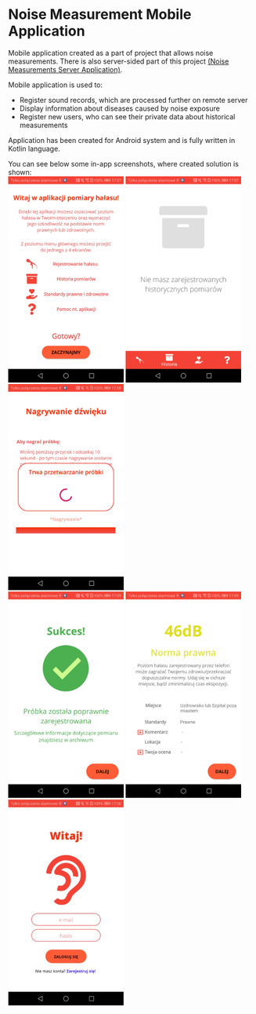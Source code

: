 # Noise Measurement Mobile Application

Mobile application created as a part of project that allows noise measurements. There is also server-sided part of this project [(Noise Measurements Server Application)](https://github.com/DamiCoder/noisemeasurementserver).

Mobile application is used to: 
* Register sound records, which are processed further on remote server
* Display information about diseases caused by noise exposure
* Register new users, who can see their private data about historical measurements 

Application has been created for Android system and is fully written in Kotlin language.

You can see below some in-app screenshots, where created solution is shown:
<br/>
<img src="resources/screenshots/app_tour.jpg" alt="App Tour View screenshot" height="420"/> 
<img src="resources/screenshots/empty_archive.jpg" alt="Empty Archive View screenshot" height="420"/>
<img src="resources/screenshots/processing_in_progress.jpg" alt="Probe Processing In Progress View screenshot" height="420"/> 
<br/>
<img src="resources/screenshots/success.jpg" alt="Probe Processing Success View screenshot" height="420"/> 
<img src="resources/screenshots/registered_probe.jpg" alt="Probe Details View screenshot" height="420"/> 
<img src="resources/screenshots/login_view.JPG" alt="Login View screenshot" height="420"/> 
